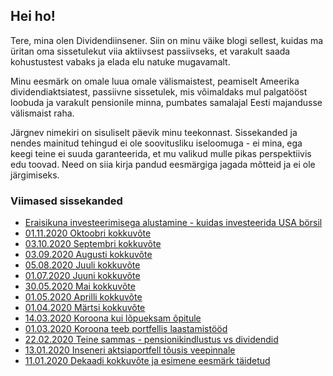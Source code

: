 ## Hei ho!

Tere, mina olen Dividendiinsener. Siin on minu väike blogi sellest, kuidas ma üritan oma sissetulekut viia aktiivsest
passiivseks, et varakult saada kohustustest vabaks ja elada elu natuke mugavamalt.

Minu eesmärk on omale luua omale välismaistest, peamiselt Ameerika dividendiaktsiatest, passiivne sissetulek, mis võimaldaks mul 
palgatööst loobuda ja varakult pensionile minna, pumbates samalajal Eesti majandusse välismaist raha. 

Järgnev nimekiri on sisuliselt päevik minu teekonnast. Sissekanded ja nendes mainitud tehingud ei ole soovitusliku 
iseloomuga - ei mina, ega keegi teine ei suuda garanteerida, et mu valikud mulle pikas perspektiivis edu toovad. Need
on siia kirja pandud eesmärgiga jagada mõtteid ja ei ole järgimiseks.    

### Viimased sissekanded

* [Eraisikuna investeerimisega alustamine - kuidas investeerida USA börsil](2020-11-21-investeerimisega-alustamine)
* [01.11.2020 Oktoobri kokkuvõte](./2020-11-01-oktoobrikokkuvote/)
* [03.10.2020 Septembri kokkuvõte](./2020-10-03-septembrikokkuvote/)
* [03.09.2020 Augusti kokkuvõte](./03-09-2020-augustikokkuvote/)
* [05.08.2020 Juuli kokkuvõte](./05-08-2020-juulikokkuvote/)
* [01.07.2020 Juuni kokkuvõte](./01-07-2020-juunikokkuvote/)
* [30.05.2020 Mai kokkuvõte](./30-05-2020-maikokkuvote/)
* [01.05.2020 Aprilli kokkuvõte](./01-05-2020-aprillikokkuvote/)
* [01.04.2020 Märtsi kokkuvõte](./01-04-2020-martsikokkuvote/)
* [14.03.2020 Koroona kui lõpueksam õpitule](./14-03-2020-koroona2)
* [01.03.2020 Koroona teeb portfellis laastamistööd](./01-03-2020-koroona)
* [22.02.2020 Teine sammas - pensionikindlustus vs dividendid](./22-02-2020-pensionikindlustus)
* [13.01.2020 Inseneri aktsiaportfell tõusis veepinnale](./13-01-2020-kasum)
* [11.01.2020 Dekaadi kokkuvõte ja esimene eesmärk täidetud](./11-01-2020-algus)
